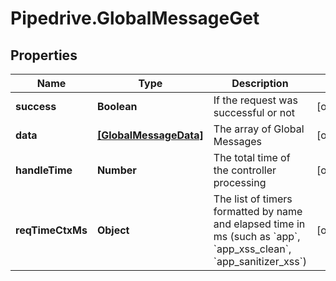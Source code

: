 # Pipedrive.GlobalMessageGet

## Properties

Name | Type | Description | Notes
------------ | ------------- | ------------- | -------------
**success** | **Boolean** | If the request was successful or not | [optional] 
**data** | [**[GlobalMessageData]**](GlobalMessageData.md) | The array of Global Messages | [optional] 
**handleTime** | **Number** | The total time of the controller processing | [optional] 
**reqTimeCtxMs** | **Object** | The list of timers formatted by name and elapsed time in ms (such as &#x60;app&#x60;, &#x60;app_xss_clean&#x60;, &#x60;app_sanitizer_xss&#x60;) | [optional] 


